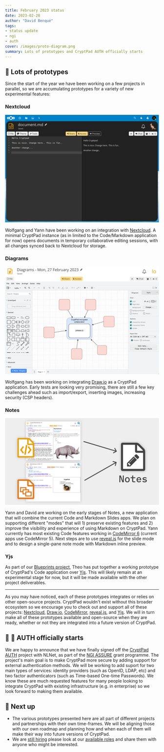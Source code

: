 ```yaml
---
title: February 2023 status
date: 2023-02-28
author: "David Benqué"
tags:
- status update
- ngi
- auth
cover: /images/proto-diagram.png
summary: Lots of prototypes and CryptPad AUTH officially starts
---
```



## 🚧 Lots of prototypes

Since the start of the year we have been working on a few projects in parallel, so we are accumulating prototypes for a variety of new experimental features:


### Nextcloud

![screenshot of CryptPad code app running in Nextcloud](/images/proto-nextcloud.png)

Wolfgang and Yann have been working on an integration with [Nextcloud](https://nextcloud.com/). A minimal CryptPad instance (as in limited to the Code/Markdown application for now) opens documents in temporary collaborative editing sessions, with all changes synced back to Nextcloud for storage.

### Diagrams

![screenshot of Diagram app in CryptPad](/images/proto-diagram.png)

Wolfgang has been working on integrating [Draw.io](https://www.diagrams.net/) as a CryptPad application. Early tests are looking very promising, there are still a few key challenges ahead such as import/export, inserting images, increasing security (CSP headers).

### Notes

![the Code and Markdown Slide apps merging into the Notes app](/images/proto-notes.png)

Yann and David are working on the early stages of Notes, a new application that will combine the current Code and Markdown Slides apps. We plan on supporting different "modes" that will 1) preserve existing features and 2) improve the visibility and experience of using Markdown on CryptPad. Yann currently has most existing Code features working in [CodeMirror 6](https://codemirror.net/) (current apps use CodeMirror 5). Next steps are to use [reveal.js](https://revealjs.com/) for the slide mode and to design a single-pane note mode with Markdown inline preview.

### Yjs

As part of our [Blueprints project](https://blog.cryptpad.org/tags/blueprints/), Theo has put together a working prototype of CryptPad's Code application over [Yjs](https://yjs.dev/). This will likely remain at an experimental stage for now, but it will be made available with the other project deliverables.

---

As you may have noticed, each of these prototypes integrates or relies on other open-source projects. CryptPad wouldn't exist without this broader ecosystem so we encourage you to check out and support all of these projects: [Nextcloud](https://nextcloud.com/), [Draw.io](https://www.diagrams.net/), [CodeMirror](https://codemirror.net/), [reveal.js](https://revealjs.com/), and [Yjs](https://yjs.dev/). We will in turn make all of these prototypes available and open-source when they are ready, whether or not they are integrated into a future version of CryptPad.


## 🔑 🪪 AUTH officially starts

We are happy to announce that we have finally signed off the [CryptPad AUTH](https://nlnet.nl/project/CryptPad-Auth/) project with NLNet, as part of the [NGI ASSURE](https://nlnet.nl/assure/) grant programme. The project's main goal is to make CryptPad more secure by adding support for external authentication methods. We will be working to add suport for two main types of services: identity providers (such as OpenID, LDAP, etc) and two factor authenticators (such as Time-based One-time Passwords). We know these are much requested features for many people looking to integrate CryptPad with existing infrastructure (e.g. in enterprise) so we look forward to making them available.

## 🔭 Next up

- The various prototypes presented here are all part of different projects and partnerships with their own time-frames. We will be aligning those with our own roadmap and planning how and when each of them will make their way into future versions of CryptPad.
- We are [still hiring](https://fosstodon.org/@cryptpad/109875016889111728) please look at our [available roles](https://cryptpad.org/jobs/) and share them with anyone who might be interested.

